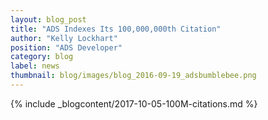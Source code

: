 ```yaml
---
layout: blog_post
title: "ADS Indexes Its 100,000,000th Citation"
author: "Kelly Lockhart"
position: "ADS Developer"
category: blog
label: news
thumbnail: blog/images/blog_2016-09-19_adsbumblebee.png
---
```


{% include _blogcontent/2017-10-05-100M-citations.md %}